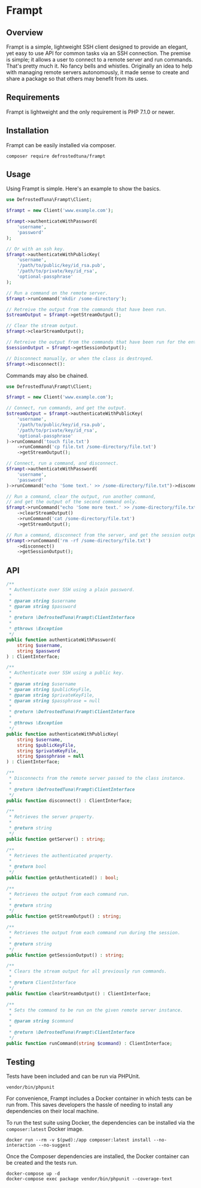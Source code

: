 # Frampt

## Overview

Frampt is a simple, lightweight SSH client designed to provide an elegant, yet easy to use API for common tasks via an SSH connection. The premise is simple; it allows a user to connect to a remote server and run commands. That's pretty much it. No fancy bells and whistles. Originally an idea to help with managing remote servers autonomously, it made sense to create and share a package so that others may benefit from its uses.

## Requirements

Frampt is lightweight and the only requirement is PHP 7.1.0 or newer.

## Installation

Frampt can be easily installed via composer.

```
composer require defrostedtuna/frampt
```

## Usage

Using Frampt is simple. Here's an example to show the basics.

```php
use DefrostedTuna\Frampt\Client;

$frampt = new Client('www.example.com');

$frampt->authenticateWithPassword(
    'username',
    'password'
);

// Or with an ssh key.
$frampt->authenticateWithPublicKey(
    'username',
    '/path/to/public/key/id_rsa.pub',
    '/path/to/private/key/id_rsa',
    'optional-passphrase'
);

// Run a command on the remote server.
$frampt->runCommand('mkdir /some-directory');

// Retreive the output from the commands that have been run.
$streamOutput = $frampt->getStreamOutput();

// Clear the stream output.
$frampt->clearStreamOutput();

// Retreive the output from the commands that have been run for the entire session.
$sessionOutput = $frampt->getSessionOutput();

// Disconnect manually, or when the class is destroyed.
$frampt->disconnect():
```

Commands may also be chained.

```php
use DefrostedTuna\Frampt\Client;

$frampt = new Client('www.example.com');

// Connect, run commands, and get the output.
$streamOutput = $frampt->authenticateWithPublicKey(
    'username',
    '/path/to/public/key/id_rsa.pub',
    '/path/to/private/key/id_rsa',
    'optional-passphrase'
)->runCommand('touch file.txt')
    ->runCommand('cp file.txt /some-directory/file.txt')
    ->getStreamOutput();

// Connect, run a command, and disconnect.
$frampt->authenticateWithPassword(
    'username',
    'password'
)->runCommand("echo 'Some text.' >> /some-directory/file.txt")->disconnect();

// Run a command, clear the output, run another command,
// and get the output of the second command only.
$frampt->runCommand("echo 'Some more text.' >> /some-directory/file.txt")
    ->clearStreamOutput()
    ->runCommand('cat /some-directory/file.txt')
    ->getStreamOutput();

// Run a command, disconnect from the server, and get the session output.
$frampt->runCommand('rm -rf /some-directory/file.txt')
    ->disconnect()
    ->getSessionOutput();
```

## API

```php
/**
 * Authenticate over SSH using a plain password.
 *
 * @param string $username
 * @param string $password
 *
 * @return \DefrostedTuna\Frampt\ClientInterface
 *
 * @throws \Exception
 */
public function authenticateWithPassword(
    string $username,
    string $password
) : ClientInterface;
```

```php
/**
 * Authenticate over SSH using a public key.
 *
 * @param string $username
 * @param string $publicKeyFile,
 * @param string $privateKeyFile,
 * @param string $passphrase = null
 *
 * @return \DefrostedTuna\Frampt\ClientInterface
 *
 * @throws \Exception
 */
public function authenticateWithPublicKey(
    string $username,
    string $publicKeyFile,
    string $privateKeyFile,
    string $passphrase = null
) : ClientInterface;
```

```php
/**
 * Disconnects from the remote server passed to the class instance.
 *
 * @return \DefrostedTuna\Frampt\ClientInterface
 */
public function disconnect() : ClientInterface;
```

```php
/**
 * Retrieves the server property.
 *
 * @return string
 */
public function getServer() : string;
```

```php
/**
 * Retrieves the authenticated property.
 *
 * @return bool
 */
public function getAuthenticated() : bool;
```

```php
/**
 * Retrieves the output from each command run.
 *
 * @return string
 */
public function getStreamOutput() : string;
```

```php
/**
 * Retrieves the output from each command run during the session.
 *
 * @return string
 */
public function getSessionOutput() : string;
```

```php
/**
 * Clears the stream output for all previously run commands.
 *
 * @return ClientInterface
 */
public function clearStreamOutput() : ClientInterface;
```

```php
/**
 * Sets the command to be run on the given remote server instance.
 *
 * @param string $command
 *
 * @return \DefrostedTuna\Frampt\ClientInterface
 */
public function runCommand(string $command) : ClientInterface;
```

## Testing

Tests have been included and can be run via PHPUnit.

```
vendor/bin/phpunit
```

For convenience, Frampt includes a Docker container in which tests can be run from. This saves developers the hassle of needing to install any dependencies on their local machine.

To run the test suite using Docker, the dependencies can be installed via the `composer:latest` Docker image.

```
docker run --rm -v $(pwd):/app composer:latest install --no-interaction --no-suggest
```

Once the Composer dependencies are installed, the Docker container can be created and the tests run.

```
docker-compose up -d
docker-compose exec package vendor/bin/phpunit --coverage-text
```